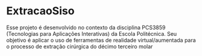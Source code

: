 # ExtracaoSiso
Esse projeto é desenvolvido no contexto da disciplina PCS3859 (Tecnologias para Aplicações Interativas) da Escola Politécnica. Seu objetivo é aplicar o uso de ferramentas de realidade virtual/aumentada para o processo de extração cirúrgica do décimo terceiro molar
